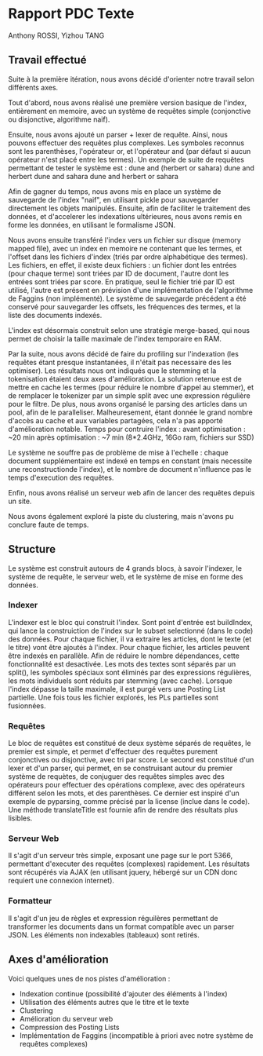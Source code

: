 # Rapport PDC Texte

Anthony ROSSI, Yizhou TANG

## Travail effectué

Suite à la première itération, nous avons décidé d'orienter notre travail selon différents axes. 

Tout d'abord, nous avons réalisé une première version basique de l'index, entièrement en memoire, avec un système de requêtes simple (conjonctive ou disjonctive, algorithme naif).

Ensuite, nous avons ajouté un parser + lexer de requête. Ainsi, nous pouvons effectuer des requêtes plus complexes. Les symboles reconnus sont les parenthèses, l'opérateur or, et l'opérateur and (par défaut si aucun opérateur n'est placé entre les termes).
Un exemple de suite de requêtes permettant de tester le système est :
dune and (herbert or sahara)
dune and herbert
dune and sahara
dune and herbert or sahara

Afin de gagner du temps, nous avons mis en place un système de sauvegarde de l'index "naif", en utilisant pickle pour sauvegarder directement les objets manipulés. 
Ensuite, afin de faciliter le traitement des données, et d'accelerer les indexations ultérieures, nous avons remis en forme les données, en utilisant le formalisme JSON.

Nous avons ensuite transféré l'index vers un fichier sur disque (memory mapped file), avec un index en memoire ne contenant que les termes, et l'offset dans les fichiers d'index (triés par ordre alphabétique des termes).
Les fichiers, en effet, il existe deux fichiers : un fichier dont les entrées (pour chaque terme) sont triées par ID de document, l'autre dont les entrées sont triées par score.
En pratique, seul le fichier trié par ID est utilisé, l'autre est présent en prévision d'une implémentation de l'algorithme de Faggins (non implémenté).
Le système de sauvegarde précédent a été conservé pour sauvegarder les offsets, les fréquences des termes, et la liste des documents indexés. 


L'index est désormais construit selon une stratégie merge-based, qui nous permet de choisir la taille maximale de l'index temporaire en RAM.

Par la suite, nous avons décidé de faire du profiling sur l'indexation (les requêtes étant presque instantanées, il n'était pas necessaire des les optimiser).
Les résultats nous ont indiqués que le stemming et la tokenisation étaient deux axes d'amélioration. La solution retenue est de mettre en cache les termes (pour réduire le nombre d'appel au stemmer), et de remplacer le tokenizer par un simple split avec une expression régulière pour le filtre.
De plus, nous avons organisé le parsing des articles dans un pool, afin de le paralleliser. Malheuresement, étant donnée le grand nombre d'accès au cache et aux variables partagées, cela n'a pas apporté d'amélioration notable.
Temps pour contruire l'index : 
avant optimisation : ~20 min
après optimisation : ~7 min
(8*2.4GHz, 16Go ram, fichiers sur SSD)

Le système ne souffre pas de problème de mise à l'echelle : chaque document supplémentaire est indexé en temps en constant (mais necessite une reconstructionde l'index), et le nombre de document n'influence pas le temps d'execution des requêtes.

Enfin, nous avons réalisé un serveur web afin de lancer des requêtes depuis un site.

Nous avons également exploré la piste du clustering, mais n'avons pu conclure faute de temps.

## Structure 

Le système est construit autours de 4 grands blocs, à savoir l'indexer, le système de requête, le serveur web, et le système de mise en forme des données.

### Indexer

L'indexer est le bloc qui construit l'index. Sont point d'entrée est buildIndex, qui lance la construiction de l'index sur le subset selectionné (dans le code) des données. 
Pour chaque fichier, il va extraire les articles, dont le texte (et le titre) vont être ajoutés à l'index.
Pour chaque fichier, les articles peuvent être indexés en parallèle. Afin de réduire le nombre dépendances, cette fonctionnalité est desactivée.
Les mots des textes sont séparés par un split(), les symboles spéciaux sont éliminés par des expressions régulières, les mots individuels sont réduits par stemming (avec cache). 
Lorsque l'index dépasse la taille maximale, il est purgé vers une Posting List partielle.
Une fois tous les fichier explorés, les PLs partielles sont fusionnées.

### Requêtes

Le bloc de requêtes est constitué de deux système séparés de requêtes, le premier est simple, et permet d'effectuer des requêtes purement conjonctives ou disjonctive, avec tri par score.
Le second est constitué d'un lexer et d'un parser, qui permet, en se construisant autour du premier système de requètes, de conjuguer des requêtes simples avec des opérateurs pour effectuer des opérations complexe, avec des opérateurs différent selon les mots, et des parenthèses.
Ce dernier est inspiré d'un exemple de pyparsing, comme précisé par la license (inclue dans le code).
Une méthode translateTitle est fournie afin de rendre des résultats plus lisibles.

### Serveur Web

Il s'agit d'un serveur très simple, exposant une page sur le port 5366, permettant d'executer des requêtes (complexes) rapidement. 
Les résultats sont récupérés via AJAX (en utilisant jquery, hébergé sur un CDN donc requiert une connexion internet).

### Formatteur

Il s'agit d'un jeu de règles et expression réguilères permettant de transformer les documents dans un format compatible avec un parser JSON.
Les éléments non indexables (tableaux) sont retirés.

## Axes d'amélioration
Voici quelques unes de nos pistes d'amélioration :
* Indexation continue (possibilité d'ajouter des éléments à l'index)
* Utilisation des éléments autres que le titre et le texte
* Clustering
* Amélioration du serveur web
* Compression des Posting Lists
* Implémentation de Faggins (incompatible à priori avec notre système de requêtes complexes)
